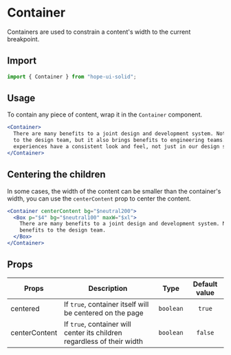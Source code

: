 # Container

Containers are used to constrain a content's width to the current breakpoint.

## Import

```js
import { Container } from "hope-ui-solid";
```

## Usage

To contain any piece of content, wrap it in the `Container` component.

```jsx
<Container>
  There are many benefits to a joint design and development system. Not only does it bring benefits
  to the design team, but it also brings benefits to engineering teams. It makes sure that our
  experiences have a consistent look and feel, not just in our design specs, but in production
</Container>
```

## Centering the children

In some cases, the width of the content can be smaller than the container's width, you can use the `centerContent` prop to center the content.

```jsx
<Container centerContent bg="$neutral200">
  <Box p="$4" bg="$neutral100" maxW="$xl">
    There are many benefits to a joint design and development system. Not only does it bring
    benefits to the design team.
  </Box>
</Container>
```

## Props

| Props         | Description                                                             |   Type    | Default value |
| ------------- | ----------------------------------------------------------------------- | :-------: | :-----------: |
| centered      | If `true`, container itself will be centered on the page                | `boolean` |    `true`     |
| centerContent | If `true`, container will center its children regardless of their width | `boolean` |    `false`    |
